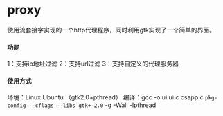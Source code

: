 # proxy

使用流套接字实现的一个http代理程序，同时利用gtk实现了一个简单的界面。

#### 功能

1：支持ip地址过滤
2：支持url过滤
3：支持自定义的代理服务器

#### 使用方式

环境：Linux Ubuntu （gtk2.0+pthread）
编译：gcc -o ui ui.c csapp.c `pkg-config --cflags --libs gtk+-2.0` -g -Wall -lpthread

